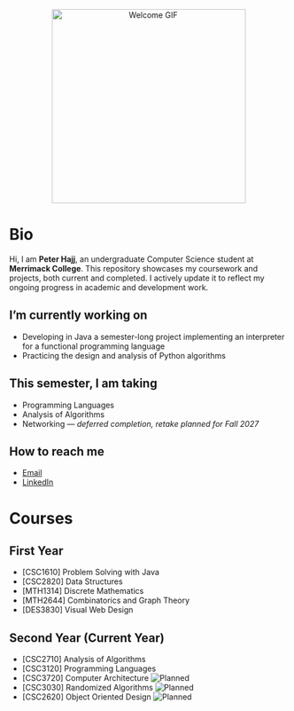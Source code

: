 <div align="center">
  <img src="https://media.giphy.com/media/v1.Y2lkPWVjZjA1ZTQ3dXNnZnp6Y2FpZzJmeHE3bHB3M2ljeHNhdDN0MGw2NnNvNGN4dHFtcCZlcD12MV9naWZzX3NlYXJjaCZjdD1n/QYkX9IMHthYn0Y3pcG/giphy.gif" alt="Welcome GIF" width="350">
</div>

# Bio
Hi, I am **Peter Hajj**, an undergraduate Computer Science student at **Merrimack College**. This repository showcases my coursework and projects, both current and completed. I actively update it to reflect my ongoing progress in academic and development work.

## I’m currently working on
* Developing in Java a semester-long project implementing an interpreter for a functional programming language  
* Practicing the design and analysis of Python algorithms

## This semester, I am taking
* Programming Languages  
* Analysis of Algorithms
* Networking — *deferred completion, retake planned for Fall 2027*


## How to reach me
* [Email](mailto:hajjp@merrimack.edu)  
* [LinkedIn](https://www.linkedin.com/in/hajjpeter/)

# Courses

## First Year
* [CSC1610] Problem Solving with Java  
* [CSC2820] Data Structures  
* [MTH1314] Discrete Mathematics  
* [MTH2644] Combinatorics and Graph Theory  
* [DES3830] Visual Web Design

## Second Year (Current Year)
* [CSC2710] Analysis of Algorithms  
* [CSC3120] Programming Languages
* [CSC3720] Computer Architecture ![Planned](https://img.shields.io/badge/Planned-Spring_2026-lightgrey?style=flat-square)
* [CSC3030] Randomized Algorithms ![Planned](https://img.shields.io/badge/Planned-Spring_2026-lightgrey?style=flat-square)
* [CSC2620] Object Oriented Design ![Planned](https://img.shields.io/badge/Planned-Spring_2026-lightgrey?style=flat-square)
